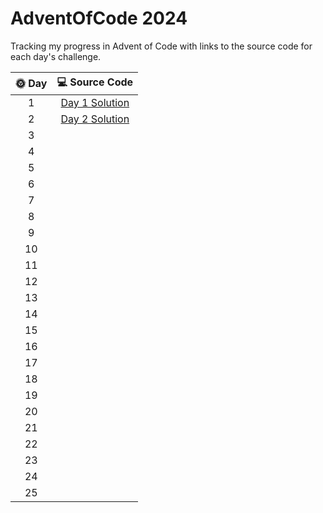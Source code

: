 # AdventOfCode 2024

Tracking my progress in Advent of Code with links to the source code for each day's challenge.

|      🌞 Day       |                                                   💻 Source Code                                                   |
|:-----------------:|:------------------------------------------------------------------------------------------------------------------:|
|         1         | [Day 1 Solution](https://github.com/see-quick/AdventOfCode/blob/main/_2024/src/main/java/advent/of/code/Day1.java) |
|         2         | [Day 2 Solution](https://github.com/see-quick/AdventOfCode/blob/main/_2024/src/main/java/advent/of/code/Day2.java) |
|         3         |                                                                                                                    |
|         4         |                                                                                                                    |
|         5         |                                                                                                                    |
|         6         |                                                                                                                    |
|         7         |                                                                                                                    |
|         8         |                                                                                                                    |
|         9         |                                                                                                                    |
|        10         |                                                                                                                    |
|        11         |                                                                                                                    |
|        12         |                                                                                                                    |
|        13         |                                                                                                                    |
|        14         |                                                                                                                    |
|        15         |                                                                                                                    |
|        16         |                                                                                                                    |
|        17         |                                                                                                                    |
|        18         |                                                                                                                    |
|        19         |                                                                                                                    |
|        20         |                                                                                                                    |
|        21         |                                                                                                                    |
|        22         |                                                                                                                    |
|        23         |                                                                                                                    |
|        24         |                                                                                                                    |
|        25         |                                                                                                                    |